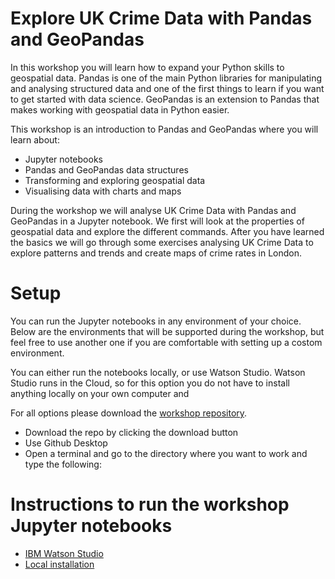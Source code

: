# Explore UK Crime Data with Pandas and GeoPandas

In this workshop you will learn how to expand your Python skills to geospatial data. Pandas is one of the main Python libraries for manipulating and analysing structured data and one of the first things to learn if you want to get started with data science. GeoPandas is an extension to Pandas that makes working with geospatial data in Python easier. 

This workshop is an introduction to Pandas and GeoPandas where you will learn about:
- Jupyter notebooks
- Pandas and GeoPandas data structures
- Transforming and exploring geospatial data
- Visualising data with charts and maps

During the workshop we will analyse UK Crime Data with Pandas and GeoPandas in a Jupyter notebook. We first will look at the properties of geospatial data and explore the different commands. After you have learned the basics we will go through some exercises analysing UK Crime Data to explore patterns and trends and create maps of crime rates in London.

# Setup

You can run the Jupyter notebooks in any environment of your choice. Below are the environments that will be supported during the workshop, but feel free to use another one if you are comfortable with setting up a costom environment.

You can either run the notebooks locally, or use Watson Studio. Watson Studio runs in the Cloud, so for this option you do not have to install anything locally on your own computer and  

For all options please download the [workshop repository](https://github.com/IBMDeveloperUK/foss4g-geopandas).

* Download the repo by clicking the download button
* Use Github Desktop 
* Open a terminal and go to the directory where you want to work and type the following: 


# Instructions to run the workshop Jupyter notebooks

* [IBM Watson Studio](https://github.com/IBMDeveloperUK/foss4g-geopandas/blob/master/watson_studio_setup.md) 
* [Local installation](https://github.com/IBMDeveloperUK/foss4g-geopandas/blob/master/local_setup.md)
